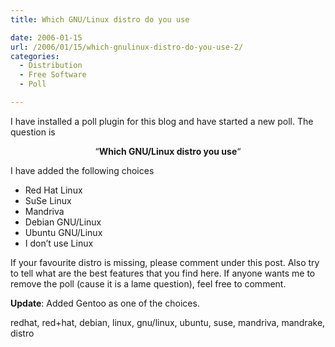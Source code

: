 ```yaml
---
title: Which GNU/Linux distro do you use

date: 2006-01-15
url: /2006/01/15/which-gnulinux-distro-do-you-use-2/
categories:
  - Distribution
  - Free Software
  - Poll

---
```

I have installed a poll plugin for this blog and have started a new poll. The question is

<p align="center">
  &#8220;<strong>Which GNU/Linux distro you use</strong>&#8220;
</p>

<p align="left">
  I have added the following choices
</p>

  * Red Hat Linux
  * SuSe Linux
  * Mandriva
  * Debian GNU/Linux
  * Ubuntu GNU/Linux
  * I don&#8217;t use Linux

<p align="left">
  If your favourite distro is missing, please comment under this post. Also try to tell what are the best features that you find here. If anyone wants me to remove the poll (cause it is a lame question), feel free to comment.
</p>

<p align="left">
  <strong>Update</strong>: Added Gentoo as one of the choices.
</p>

<p align="left">
  <tags>redhat, red+hat, debian, linux, gnu/linux, ubuntu, suse, mandriva, mandrake, distro</tags>
</p>